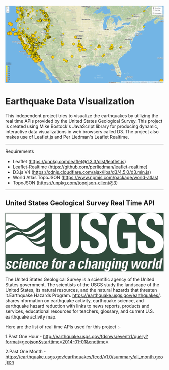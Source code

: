 ![Earthquake_Leaflet_Analysis](ProjectPic.png)


# Earthquake Data Visualization



This independent project tries to visualize the earthquakes by utilizing the real time APIs provided by the United States Geological Survey. This project is created using Mike Bostock's JavaScript library for producing dynamic, interactive data visualizations in web browsers called D3. The project also makes use of Leaflet.js and Per Liedman's Leaflet Realtime.
___
Requirements

* Leaflet (https://unpkg.com/leaflet@1.3.3/dist/leaflet.js)
* Leaflet-Realtime (https://github.com/perliedman/leaflet-realtime)
* D3.js V4 (https://cdnjs.cloudflare.com/ajax/libs/d3/4.5.0/d3.min.js)
* World Atlas TopoJSON (https://www.npmjs.com/package/world-atlas)
* TopoJSON (https://unpkg.com/topojson-client@3)
___

## United States Geological Survey Real Time API

![Earthquake_Leaflet_Analysis](USGSWhite.green_-1.png)

The United States Geological Survey is a scientific agency of the United States government. The scientists of the USGS study the landscape of the United States, its natural resources, and the natural hazards that threaten it.Earthquake Hazards Program. https://earthquake.usgs.gov/earthquakes/. shares nformation on earthquake activity, earthquake science, and earthquake hazard reduction with links to news reports, products and services, educational resources for teachers, glossary, and current U.S. earthquake activity map.

Here are the list of real time APIs used for this project :-

1.Past One Hour - http://earthquake.usgs.gov/fdsnws/event/1/query?format=geojson&starttime=2014-01-01&endtime=

2.Past One Month - https://earthquake.usgs.gov/earthquakes/feed/v1.0/summary/all_month.geojson

